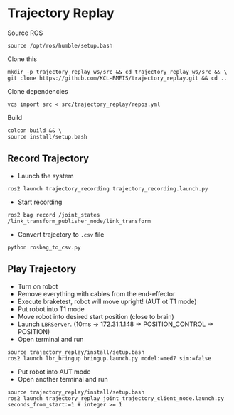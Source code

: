 # Trajectory Replay
Source ROS
```shell
source /opt/ros/humble/setup.bash
```
Clone this
```shell
mkdir -p trajectory_replay_ws/src && cd trajectory_replay_ws/src && \
git clone https://github.com/KCL-BMEIS/trajectory_replay.git && cd ..
```
Clone dependencies
```shell
vcs import src < src/trajectory_replay/repos.yml
```
Build
```shell
colcon build && \
source install/setup.bash
```

## Record Trajectory
- Launch the system
```shell
ros2 launch trajectory_recording trajectory_recording.launch.py
```
- Start recording
```shell
ros2 bag record /joint_states /link_transform_publisher_node/link_transform
```
- Convert trajectory to `.csv` file
```shell
python rosbag_to_csv.py
```

## Play Trajectory
- Turn on robot
- Remove everything with cables from the end-effector
- Execute braketest, robot will move upright! (AUT ot T1 mode)
- Put robot into T1 mode
- Move robot into desired start position (close to brain)
- Launch `LBRServer`. (10ms -> 172.31.1.148 -> POSITION_CONTROL -> POSITION)
- Open terminal and run
```shell
source trajectory_replay/install/setup.bash
ros2 launch lbr_bringup bringup.launch.py model:=med7 sim:=false
```
- Put robot into AUT mode
- Open another terminal and run
```shell
source trajectory_replay/install/setup.bash
ros2 launch trajectory_replay joint_trajectory_client_node.launch.py seconds_from_start:=1 # integer >= 1
```
